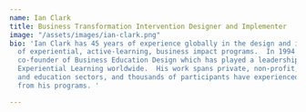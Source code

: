 ```yaml
---
name: Ian Clark
title: Business Transformation Intervention Designer and Implementer
image: "/assets/images/ian-clark.png"
bio: 'Ian Clark has 45 years of experience globally in the design and implementation
  of experiential, active-learning, business impact programs.  In 1994 he was the
  co-founder of Business Education Design which has played a leadership role in establishing
  Experiential Learning worldwide.  His work spans private, non-profit, economic development
  and education sectors, and thousands of participants have experienced and benefited
  from his programs. '

---
```

